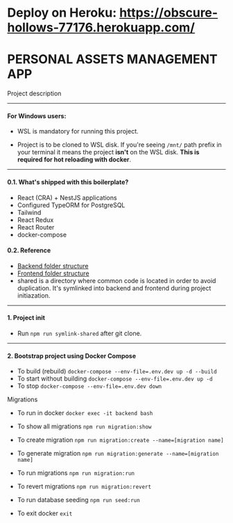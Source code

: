 # Deploy on Heroku: https://obscure-hollows-77176.herokuapp.com/

# PERSONAL ASSETS MANAGEMENT APP

Project description

---

#### For Windows users:

- WSL is mandatory for running this project.

- Project is to be cloned to WSL disk.
  If you're seeing `/mnt/` path prefix in your terminal it means the project **isn't** on the WSL disk.
  **This is required for hot reloading with docker**.

---

#### 0.1. What's shipped with this boilerplate?

- React (CRA) + NestJS applications
- Configured TypeORM for PostgreSQL
- Tailwind
- React Redux
- React Router
- docker-compose

#### 0.2. Reference

- [Backend folder structure](./docs/backend.md)
- [Frontend folder structure](./docs/frontend.md)
- shared is a directory where common code is located in order to avoid duplication.
  It's symlinked into backend and frontend during project initiazation.

---

#### 1. Project init

- Run `npm run symlink-shared` after git clone.

---

#### 2. Bootstrap project using Docker Compose

- To build (rebuild) `docker-compose --env-file=.env.dev up -d --build`
- To start without building `docker-compose --env-file=.env.dev up -d`
- To stop `docker-compose --env-file=.env.dev down`

Migrations

- To run in docker `docker exec -it backend bash`

- To show all migrations `npm run migration:show`
- To create migration `npm run migration:create --name=[migration name]`
- To generate migration `npm run migration:generate --name=[migration name]`
- To run migrations `npm run migration:run`
- To revert migrations `npm run migration:revert`
- To run database seeding `npm run seed:run`

- To exit docker `exit`
